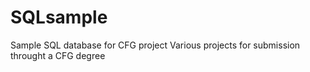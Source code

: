 # SQLsample
Sample SQL database for CFG project
Various projects for submission throught a CFG degree
